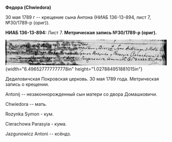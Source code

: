 **Федора (Chwiedora)**

30 мая 1789 г -- крещение сына Антона (НИАБ 136-13-894, лист 7,
№30/1789-р (ориг)).

**НИАБ 136-13-894:** Лист 7. **Метрическая запись №30/1789-р (ориг).**

![](./media/6693f0bd971cf19cb30e7a7a7ce90cbaaaaed28f.png){width="6.496527777777778in"
height="1.027884951881015in"}

Дедиловичская Покровская церковь. 30 мая 1789 года. Метрическая запись о
крещении.

Antonij -- незаконнорожденный сын матери со двора Домашковичи.

Chwiedora -- мать.

Rozynka Symon - кум.

Cierachowa Parasyia - кума.

Jazgunowicz Antoni -- ксёндз.
